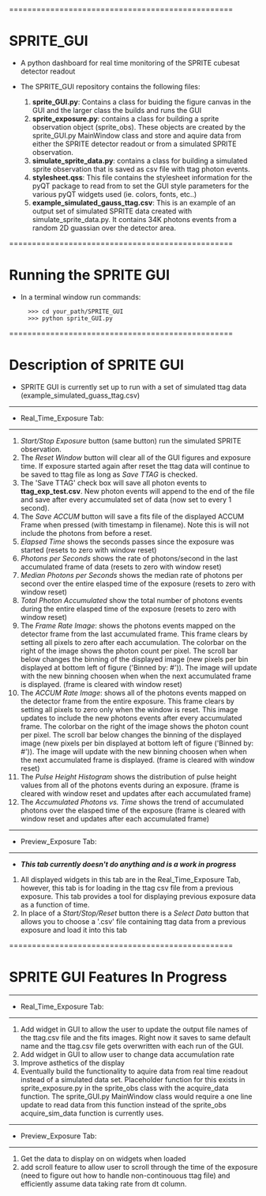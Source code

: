 =================================================
# SPRITE_GUI 

- A python dashboard for real time monitoring of the SPRITE cubesat detector readout

- The SPRITE_GUI repository contains the following files:
	1. **sprite_GUI.py**: Contains a class for buiding the figure canvas in the GUI and the larger class the builds and runs the GUI 
	2. **sprite_exposure.py**: contains a class for building a sprite observation object (sprite_obs). These objects are created by the sprite_GUI.py MainWindow class and store and aquire data from either the SPRITE detector readout or from a simulated SPRITE observation. 
	3. **simulate_sprite_data.py**: contains a class for building a simulated sprite observation that is saved as csv file with ttag photon events. 
	4. **stylesheet.qss**: This file contains the stylesheet information for the pyQT package to read from to set the GUI style parameters for the various pyQT widgets used (ie. colors, fonts, etc..)
	5. **example_simulated_gauss_ttag.csv**: This is an example of an output set of simulated SPRITE data created with simulate_sprite_data.py. It contains 34K photons events from a random 2D guassian over the detector area. 

=================================================
# Running the SPRITE GUI

- In a terminal window run commands:

		>>> cd your_path/SPRITE_GUI 
		>>> python sprite_GUI.py

=================================================
# Description of SPRITE GUI

- SPRITE GUI is currently set up to run with a set of simulated ttag data (example_simulated_guass_ttag.csv)

------------------------------
- Real_Time_Exposure Tab:
------------------------------
1. *Start/Stop Exposure* button (same button) run the simulated SPRITE observation. 
2. The *Reset Window* button will clear all of the GUI figures and exposure time. If exposure started again after reset the ttag data will continue to be saved to ttag file as long as *Save TTAG* is checked. 
3. The 'Save TTAG' check box will save all photon events to **ttag_exp_test.csv**. New photon events will append to the end of the file and save after every accumulated set of data (now set to every 1 second). 
4. The *Save ACCUM* button will save a fits file of the displayed ACCUM Frame when pressed (with timestamp in filename). Note this is will not include the photons from before a reset. 
5. *Elapsed Time* shows the seconds passes since the exposure was started (resets to zero with window reset)
6. *Photons per Seconds* shows the rate of photons/second in the last accumulated frame of data (resets to zero with window reset)
7. *Median Photons per Seconds* shows the median rate of photons per second over the entire elasped time of the exposure (resets to zero with window reset)
8. *Total Photon Accumulated* show the total number of photons events during the entire elasped time of the exposure (resets to zero with window reset)
9. The *Frame Rate Image*: shows the photons events mapped on the detector frame from the last accumulated frame. This frame clears by setting all pixels to zero after each accumulation. The colorbar on the right of the image shows the photon count per pixel. The scroll bar below changes the binning of the displayed image (new pixels per bin displayed at bottom left of figure ('Binned by: #')). The image will update with the new binning choosen when when the next accumulated frame is displayed. (frame is cleared with window reset)
10. The *ACCUM Rate Image*: shows all of the photons events mapped on the detector frame from the entire exposure. This frame clears by setting all pixels to zero only when the window is reset. This image updates to include the new photons events after every accumulated frame. The colorbar on the right of the image shows the photon count per pixel. The scroll bar below changes the binning of the displayed image (new pixels per bin displayed at bottom left of figure ('Binned by: #')). The image will update with the new binning choosen when when the next accumulated frame is displayed. (frame is cleared with window reset)
11. The *Pulse Height Histogram* shows the distribution of pulse height values from all of the photons events during an exposure. (frame is cleared with window reset and updates after each accumulated frame)
11. The *Accumulated Photons vs. Time* shows the trend of accumulated photons over the elasped time of the exposure (frame is cleared with window reset and updates after each accumulated frame)

------------------------------
- Preview_Exposure Tab:
------------------------------
- ***This tab currently doesn't do anything and is a work in progress***
1. All displayed widgets in this tab are in the Real_Time_Exposure Tab, however, this tab is for loading in the ttag csv file from a previous exposure. This tab provides a tool for displaying previous exposure data as a function of time. 
2. In place of a *Start/Stop/Reset* button there is a *Select Data* button that allows you to choose a '.csv' file containing ttag data from a previous exposure and load it into this tab

=================================================
# SPRITE GUI Features In Progress

------------------------------
- Real_Time_Exposure Tab:
------------------------------
1. Add widget in GUI to allow the user to update the output file names of the ttag.csv file and the fits images. Right now it saves to same default name and the ttag.csv file gets overwritten with each run of the GUI. 
2. Add widget in GUI to allow user to change data accumulation rate 
3. Improve asthetics of the display
4. Eventually build the functionality to aquire data from real time readout instead of a simulated data set. Placeholder function for this exists in sprite_exposure.py in the sprite_obs class with the acquire_data function. The sprite_GUI.py MainWindow class would require a one line update to read data from this function instead of the sprite_obs acquire_sim_data function is currently uses. 

------------------------------
- Preview_Exposure Tab:
------------------------------
1. Get the data to display on on widgets when loaded
2. add scroll feature to allow user to scroll through the time of the exposure (need to figure out how to handle non-continouous ttag file) and efficiently assume data taking rate from dt column. 
